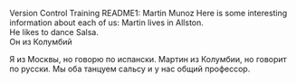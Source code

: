 
Version Control Training README1: Martin Munoz
Here is some interesting information about each of us: 
Martin lives in Allston.  
He likes to dance Salsa.  
Он из Колумбий
 
Я из Москвы, но говорю по испански.
Мартин из Колумбии, но говорит по русски.
Мы оба танцуем сальсу и у нас общий профессор.

